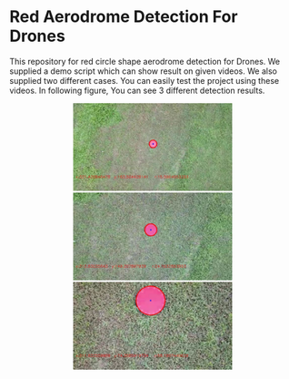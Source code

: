 # Red Aerodrome Detection For Drones

This repository for red circle shape aerodrome detection for Drones. We supplied a demo script which can show result on given videos. We also supplied two different cases. You can easily test the project using these videos. In following figure, You can see 3 different detection results.


<p align="center">
  <img src="Output/1.jpg" width="280"/>  
  <img src="Output/370.jpg" width="280"/>  
  <img src="Output/570.jpg" width="280"/> 
</p>

